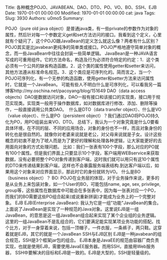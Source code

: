 Title: 各种概念POJO、JAVABEAN、DAO、DTO、PO、VO、BO、SSH、EJB
Date: 1970-01-01 00:00:00
Modified: 1970-01-01 00:00:00
cat: java
Tags: 
Slug: 3930
Authors: u0mo5 
Summary: 

POJO（pure old java object）是普通java类，有一些private的参数作为对象的属性，然后针对每一个参数定义get和set方法访问的接口。我看到这个定义，心里就有个疑问了，这个POJO跟JavaBean的定义怎么就这么像？两者有什么区别？POJO其实是比javabean更纯净的简单类或接口。POJO严格地遵守简单对象的概念，而一些JavaBean中往往会封装一些简单逻辑。
JavaBean是一种JAVA语言写成的可重用组件。它的方法命名，构造及行为必须符合特定的约定：1．这个类必须有一个公共的缺省构造函数。2．这个类的属性使用getter和setter来访问，其他方法遵从标准命名规范。3．这个类应是可序列化的。简而言之，当一个POJO可序列化，有一个无参的构造函数，使用getter和setter方法来访问属性时，它就是一个JavaBean。
可能有些人不明白什么是可序列化，可以看我另一篇博客http://my.oschina.net/pacoyang/blog/151649
DAO（data access objects）DAO是数据访问对象，DAO一般有接口和该接口的实现类，接口用于规范实现类。实现类一般用于操作数据库，如对数据库进行修改、添加、删除等操作，一般直接调用公共类DAO。 
什么是DTO（data transfer object）、什么是VO（value object）、什么是PO（persistent object）？我们通过DAO将POJO持久化为PO，用PO组装出来VO、DTO。
总结下，我认为一个对象究竟是什么O要看具体环境，在不同的层、不同的应用场合，对象的身份也不一样，而且对象身份的转化也是很自然的。就像你对老婆来说就是老公，对父母来说就是子女。设计这些概念的初衷不是为了唬人而是为了更好的理解和处理各种逻辑，让大家能更好的去用面向对象的方式处理问题。
比如：我们一张表有100个字段，那么对应的PO就有100个属性。但是我们界面上只要显示10个字段，客户端用WEBservice来获取数据，没有必要把整个PO对象传递到客户端，这时我们就可以用只有这10个属性的DTO来传递结果到客户端，这样也不会暴露服务端表结构.到达客户端以后，如果用这个对象来对应界面显示，那此时它的身份就转为VO。
什么是BO（business object）？
BO: POJO在业务层的体现，对于业务操作来说，更多的是从业务上来包装对象，如一个User的BO，可能包括name, age, sex, privilege, group等，这些属性在数据库中可能会在多张表中，因为每一张表对应一个PO，而我们的BO需要这些PO组合起来(或说重新拼装)才能成为业务上的一个完整对象。
EJB
EJB(Enterprise JavaBean): 我认为它是一组"功能"JavaBean的集合。上面说了JavaBean是实现了一种规范的Java对象。这里说EJB是一组JavaBean，的意思是这一组JavaBean组合起来实现了某个企业组的业务逻辑。这里的一组JavaBean不是乱组合的，它们要满足能实现某项业务功能的搭配。找个比方，对于一身穿着来说，包括一顶帽子，一件衣服，一条裤子，两只鞋。这穿着就是EJB，其它的就是一个JavaBean
SSH与EJB区别
EJB是一种javabean的组合规范，SSH是3个框架jar包的组合。
EJB本身是JavaEE的规范由容器厂商负责实现，也就是使用EJB，需要使用JavaEE服务器。而用SSH，直接用Web服务器， SSH中要解决的目标和EJB是一致的。EJB是大型的，SSH是轻量级的。
